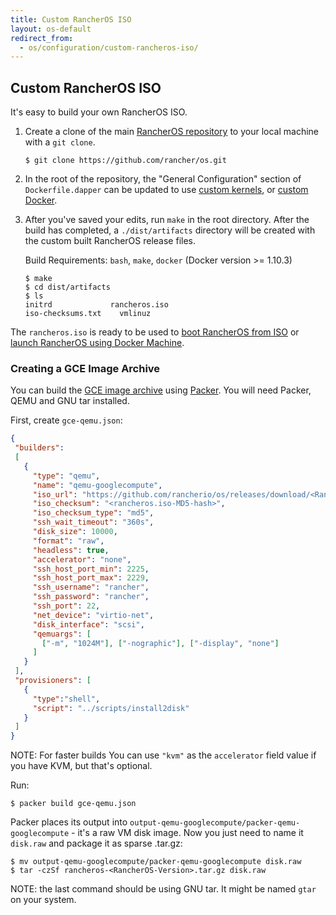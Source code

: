 ```yaml
---
title: Custom RancherOS ISO
layout: os-default
redirect_from:
  - os/configuration/custom-rancheros-iso/
---
```


## Custom RancherOS ISO

It's easy to build your own RancherOS ISO.

1. Create a clone of the main [RancherOS repository](https://github.com/rancher/os) to your local machine with a `git clone`.

   ```
   $ git clone https://github.com/rancher/os.git
   ```

2. In the root of the repository, the "General Configuration" section of `Dockerfile.dapper` can be updated to use [custom kernels]({{site.baseurl}}/os/configuration/custom-kernels), or [custom Docker]({{site.baseurl}}/os/configuration/custom-docker).

3. After you've saved your edits, run `make` in the root directory. After the build has completed, a `./dist/artifacts` directory will be created with the custom built RancherOS release files.

     Build Requirements: `bash`, `make`, `docker` (Docker version >= 1.10.3)

   ```
   $ make
   $ cd dist/artifacts
   $ ls
   initrd             rancheros.iso
   iso-checksums.txt	vmlinuz
   ```

The `rancheros.iso` is ready to be used to [boot RancherOS from ISO]({{site.baseurl}}/os/running-rancheros/workstation/boot-from-iso/) or [launch RancherOS using Docker Machine]({{site.baseurl}}/os/running-rancheros/workstation/docker-machine). 


### Creating a GCE Image Archive

You can build the [GCE image archive](https://cloud.google.com/compute/docs/tutorials/building-images) using [Packer](https://www.packer.io/). You will need Packer, QEMU and GNU tar installed.

First, create `gce-qemu.json`:

```json
{
 "builders":
 [
   {
     "type": "qemu",
     "name": "qemu-googlecompute",
     "iso_url": "https://github.com/rancherio/os/releases/download/<RancherOS-Version>/rancheros.iso",
     "iso_checksum": "<rancheros.iso-MD5-hash>",
     "iso_checksum_type": "md5",
     "ssh_wait_timeout": "360s",
     "disk_size": 10000,
     "format": "raw",
     "headless": true,
     "accelerator": "none",
     "ssh_host_port_min": 2225,
     "ssh_host_port_max": 2229,
     "ssh_username": "rancher",
     "ssh_password": "rancher",
     "ssh_port": 22,
     "net_device": "virtio-net",
     "disk_interface": "scsi",
     "qemuargs": [
       ["-m", "1024M"], ["-nographic"], ["-display", "none"]
     ]
   }
 ],
 "provisioners": [
   {
     "type":"shell",
     "script": "../scripts/install2disk"
   }
 ]
}
```

NOTE: For faster builds You can use `"kvm"` as the `accelerator` field value if you have KVM, but that's optional.

Run:

```
$ packer build gce-qemu.json
```

Packer places its output into `output-qemu-googlecompute/packer-qemu-googlecompute` - it's a raw VM disk image. Now you just need to name it `disk.raw` and package it as sparse .tar.gz:

```
$ mv output-qemu-googlecompute/packer-qemu-googlecompute disk.raw
$ tar -czSf rancheros-<RancherOS-Version>.tar.gz disk.raw
```

NOTE: the last command should be using GNU tar. It might be named `gtar` on your system.
